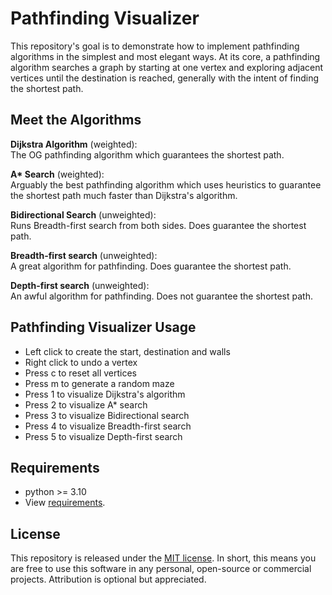 # Pathfinding Visualizer

This repository's goal is to demonstrate how to implement pathfinding algorithms in the simplest and most elegant ways. At its core, a pathfinding algorithm searches a graph by starting at one vertex and exploring adjacent vertices until the destination is reached, generally with the intent of finding the shortest path.

## Meet the Algorithms

**Dijkstra Algorithm** (weighted): <br/>
The OG pathfinding algorithm which guarantees the shortest path.

**A\* Search** (weighted): <br/>
Arguably the best pathfinding algorithm which uses heuristics to guarantee the shortest path much faster than Dijkstra's algorithm.

**Bidirectional Search** (unweighted): <br/>
Runs Breadth-first search from both sides. Does guarantee the shortest path.

**Breadth-first search** (unweighted): <br/>
A great algorithm for pathfinding. Does guarantee the shortest path.

**Depth-first search** (unweighted): <br/>
An awful algorithm for pathfinding. Does not guarantee the shortest path.

## Pathfinding Visualizer Usage

- Left click to create the start, destination and walls
- Right click to undo a vertex
- Press c to reset all vertices
- Press m to generate a random maze
- Press 1 to visualize Dijkstra's algorithm
- Press 2 to visualize A* search
- Press 3 to visualize Bidirectional search
- Press 4 to visualize Breadth-first search
- Press 5 to visualize Depth-first search

## Requirements

- python >= 3.10
- View [requirements](requirements.txt).

## License

This repository is released under the [MIT license](https://opensource.org/licenses/MIT). In short, this means you are free to use this software in any personal, open-source or commercial projects. Attribution is optional but appreciated.
